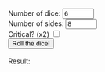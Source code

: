 <html>
     <head>
          <script type="text/javascript">var s = 8;
var n = 6;
function varSet() {
     s = document.getElementById("sides").value;
     n = document.getElementById("numberDice").value;
     var rng = Math.floor(Math.random() * 3) + 1;
     switch (rng) {
          default:
               document.getElementById("rngQuote").value="Take a chance roll the dice";
               break;
          case 1:
               document.getElementById("rngQuote").value="You visciously tap the enemy";
               break;
          case 2:
               document.getElementById("rngQuote").value="You land a powerful strike with deadly precision...on the enemy's shield";
               break;
          case 3:
               document.getElementById("rngQuote").value="You succesfully dodge the air next to the enemy's fist...unfortunately the fist hurts more";
               break;
     if (n > 999 || n < 1) { 
          alert("By decree of Bahamut the wise, in all his wisdom, rolling more than 999 or less than 1 dice is forbidden at this time."); 
     } else { 
          dTower(s,n); 
     }   
}
function dTower(sides,number) {
     var output = "";
     var sum = 0;
     var critCheck = document.getElementById("critBox").checked;
     for (i = 1; i <= number; i++) {
          var roll = Math.floor(Math.random() * (sides)) + 1;
          output += "+" + roll + "";
          sum += roll;
          if (i % 20 == 0) {
               output += "\n";
          } 
     }
     if (critCheck == 1) {
          var critDmg = sum*2;
          var maxQ = document.getElementById("numberDice").value * document.getElementById("sides").value
          if(sum == maxQ) {
               document.getElementById("result").value="2 x (" + output + ") = " + critDmg + " Now that's a lot of damage!"
          } else {
               document.getElementById("result").value="2 x (" + output + ") = " + critDmg + ""
          }
     } else {
          document.getElementById("result").value=output + "=" + sum + ""
     }
}
</script>
     </head>
     <body>
          <output name="rngQuote" id="rngQuote" form="input" value="Take a chance roll the dice"></output><br>
          <form  name="input" id="input" action="">
               <label for="numberDice">Number of dice:</label>
               <input type="number" name="numberDice" id="numberDice" value="6" max="999" min="1"><br>
               <label for="sides">Number of sides:</label>
               <input type="number" name="sides" id="sides" value="8" max="999" min="1"><br>
               <label for="critBox">Critical? (x2)</label>
               <input type="checkbox" id="critBox" name="critBox" value="1"><br>
               <button type="button" onClick="varSet()">Roll the dice!</button><br><br>
               <label for="result">Result: </label>
               <output name="result" id="result"></output>
          </form>
     </body>
</html>
